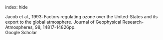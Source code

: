 index: hide

<div class="Citation">

  <div class="Citation-body">
    <div class="Citation-text">Jacob et al., 1993: Factors regulating ozone over the United-States and its export to the global atmosphere. <span class="Article-journal">Journal of Geophysical Research-Atmospheres, </span><span class="Article-volume">98, </span>14817-14826pp.</div>
    <div class="Citation-links">
      <div class="CitationLink" data-href="https://scholar.google.com/scholar?q=Factors+regulating+ozone+over+the+United-States+and+its+export+to+the+global+atmosphere">
        <div class="CitationLink-icon CitationLink-Scholar"></div>
        <div class="CitationLink-text">Google Scholar</div>
      </div>
    </div>
  </div>
</div>


<div class="Citation-copy">

</div>